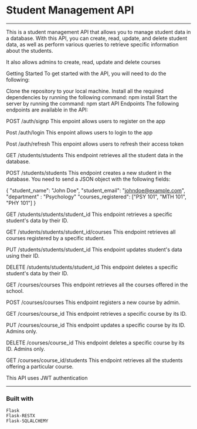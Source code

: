 # Student Management API
---

This is a student management API that allows you to manage student data in a database. With this API, you can create, read, update, and delete student data, as well as perform various queries to retrieve specific information about the students.

It also allows admins to create, read, update and delete courses


Getting Started
To get started with the API, you will need to do the following:

Clone the repository to your local machine.
Install all the required dependencies by running the following command: npm install
Start the server by running the command: npm start
API Endpoints
The following endpoints are available in the API:

POST /auth/signp
This enpoint allows users to register on the app

Post /auth/login
This enpoint allows users to login to the app

Post /auth/refresh
This enpoint allows users to refresh their access token

GET /students/students
This endpoint retrieves all the student data in the database.



POST /students/students
This endpoint creates a new student in the database. You need to send a JSON object with the following fields:


{
    "student_name": "John Doe",
    "student_email": "johndoe@example.com",
    "department" : "Psychology"
    "courses_registered": ["PSY 101", "MTH 101", "PHY 101"]
}

GET /students/students/student_id
This endpoint retrieves a specific student's data by their ID.

GET /students/students/student_id/courses
This endpoint retrieves all courses registered by a specific student.


PUT /students/students/student_id
This endpoint updates student's data using their ID.

DELETE /students/students/student_id
This endpoint deletes a specific student's data by their ID.



GET /courses/courses
This endpoint retrieves all the courses offered in the school.

POST /courses/courses
This endpoint registers a new course by admin.


GET /courses/course_id
This endpoint retrieves a specific course by its ID.


PUT /courses/course_id
This endpoint updates a specific course by its ID. Admins only.

DELETE /courses/course_id
This endpoint deletes a specific course by its ID. Admins only.


GET /courses/course_id/students
This endpoint retrieves all the students offering a particular course.

This API uses JWT authentication

---

### Built with
    Flask
    Flask-RESTX
    Flask-SQLALCHEMY





